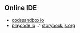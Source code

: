 ## Online IDE 

* [codesandbox.io](https://codesandbox.io/)
* [playcode.io](https://playcode.io/)
..* [storybook.js.org](storybook.js.org)
